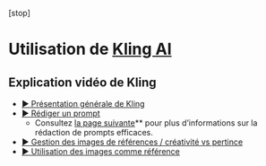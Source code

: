 [stop]

<style>.md-footer{display:none;}</style>
<style>.md-Headher{display:none;}</style>

# Utilisation de [Kling AI](https://klingai.com/)

## Explication vidéo de Kling

* [▶️ Présentation générale de Kling](https://cmontmorency365-my.sharepoint.com/:v:/g/personal/flpilote_cmontmorency_qc_ca/EXYPFL6Slk5ErrcTXzQnQOIBVjft4Q0srC5yl_pnqH6S3w?nav=eyJyZWZlcnJhbEluZm8iOnsicmVmZXJyYWxBcHAiOiJPbmVEcml2ZUZvckJ1c2luZXNzIiwicmVmZXJyYWxBcHBQbGF0Zm9ybSI6IldlYiIsInJlZmVycmFsTW9kZSI6InZpZXciLCJyZWZlcnJhbFZpZXciOiJNeUZpbGVzTGlua0NvcHkifX0&e=OgZHPK)  <br>    
* [▶️ Rédiger un prompt](https://cmontmorency365-my.sharepoint.com/:v:/g/personal/flpilote_cmontmorency_qc_ca/ETcXpgDVhPVOi5scfDY8TJwBHXgnG62NSGI0zHcd449ccQ?nav=eyJyZWZlcnJhbEluZm8iOnsicmVmZXJyYWxBcHAiOiJPbmVEcml2ZUZvckJ1c2luZXNzIiwicmVmZXJyYWxBcHBQbGF0Zm9ybSI6IldlYiIsInJlZmVycmFsTW9kZSI6InZpZXciLCJyZWZlcnJhbFZpZXciOiJNeUZpbGVzTGlua0NvcHkifX0&e=eAQGwz)  <br>
  * Consultez [la page suivante](prompt.md)** pour plus d’informations sur la rédaction de prompts efficaces.   
* [▶️ Gestion des images de références / créativité vs pertince](https://cmontmorency365-my.sharepoint.com/:v:/g/personal/flpilote_cmontmorency_qc_ca/ETG7VGh8NmdAnMgYb0rIf80B2HS9M2hR1PDWmUCcPXC79w?nav=eyJyZWZlcnJhbEluZm8iOnsicmVmZXJyYWxBcHAiOiJPbmVEcml2ZUZvckJ1c2luZXNzIiwicmVmZXJyYWxBcHBQbGF0Zm9ybSI6IldlYiIsInJlZmVycmFsTW9kZSI6InZpZXciLCJyZWZlcnJhbFZpZXciOiJNeUZpbGVzTGlua0NvcHkifX0&e=yZZqZ2)  <br>    
* [▶️ Utilisation des images comme référence](https://cmontmorency365-my.sharepoint.com/:v:/g/personal/flpilote_cmontmorency_qc_ca/EXBpgV1yWE1Lhu7Kz0LTxbkB2-EprLXe5i6IaDODDjEHfA?nav=eyJyZWZlcnJhbEluZm8iOnsicmVmZXJyYWxBcHAiOiJPbmVEcml2ZUZvckJ1c2luZXNzIiwicmVmZXJyYWxBcHBQbGF0Zm9ybSI6IldlYiIsInJlZmVycmFsTW9kZSI6InZpZXciLCJyZWZlcnJhbFZpZXciOiJNeUZpbGVzTGlua0NvcHkifX0&e=7CLNvn)  <br>    

